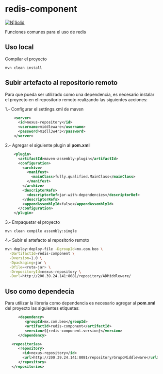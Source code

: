# redis-component
[![N|Solid](https://redis.io/images/redis-white.png)](https://redis.io)

Funciones comunes para el uso de redis

## Uso local

Compilar el proyecto 
```
mvn clean install
```

## Subir artefacto al repositorio remoto

Para que pueda ser utilizado como una dependencia, es necesario instalar el proyecto en el repositorio remoto realizando las siguientes acciones:

1.- Configurar el settings.xml de maven

```xml
    <server>
      <id>nexus-repository</id>
      <username>middleware</username>
      <password>m1dll3w4r3</password>
    </server>
```
2.- Agregar el siguiente plugin al **pom.xml**

```xml
    <plugin>
      <artifactId>maven-assembly-plugin</artifactId>
      <configuration>
        <archive>
          <manifest>
            <mainClass>fully.qualified.MainClass</mainClass>
          </manifest>
        </archive>
        <descriptorRefs>
          <descriptorRef>jar-with-dependencies</descriptorRef>
        </descriptorRefs>
        <appendAssemblyId>false</appendAssemblyId>
      </configuration>
    </plugin>
```

3.- Empaquetar el proyecto

```
mvn clean compile assembly:single
```

4.- Subir el artefacto al repositorio remoto

```sh
mvn deploy:deploy-file -DgroupId=mx.com.beo \
  -DartifactId=redis-component \
  -Dversion=1.0 \
  -Dpackaging=jar \
  -Dfile=<ruta-jar> \
  -DrepositoryId=nexus-repository \
  -Durl=http://200.39.24.141:8081/repository/ADMiddleware/
```

## Uso como dependecia 

Para utilizar la libreria como dependencia es necesario agregar al **pom.xml** del proyecto las siguientes etiquetas:

```xml
      <dependency>
         <groupId>mx.com.beo</groupId>
         <artifactId>redis-component</artifactId>
         <version>${redis-component.version}</version>
      </dependency>
```

```xml
   <repositories>
      <repository>
        <id>nexus-repository</id>
        <url>http://200.39.24.141:8081/repository/GrupoMiddleware</url>
      </repository>
   </repositories>  
```

